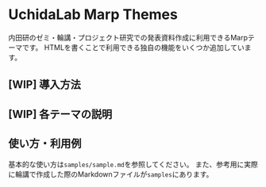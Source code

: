 # UchidaLab Marp Themes
内田研のゼミ・輪講・プロジェクト研究での発表資料作成に利用できるMarpテーマです。
HTMLを書くことで利用できる独自の機能をいくつか追加しています。

## [WIP] 導入方法

## [WIP] 各テーマの説明

## 使い方・利用例
基本的な使い方は`samples/sample.md`を参照してください。
また、参考用に実際に輪講で作成した際のMarkdownファイルが`samples`にあります。
